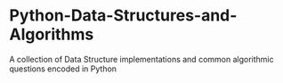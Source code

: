# Python-Data-Structures-and-Algorithms
A collection of Data Structure implementations and common algorithmic questions encoded in Python
